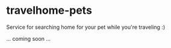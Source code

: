 # travelhome-pets

Service for searching home for your pet while you're traveling :)

... coming soon ...
